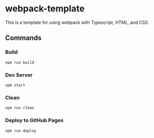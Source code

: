 # webpack-template

This is a template for using webpack with Typescript, HTML, and CSS.

## Commands

### Build
```
npm run build
```
### Dev Server
```
npm start
```

### Clean
```
npm run clean
```

### Deploy to GitHub Pages
```
npm run deploy
```
